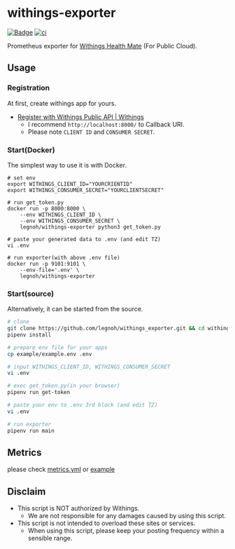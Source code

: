 withings-exporter
====

[![Badge](https://img.shields.io/badge/docker-legnoh/withings--exporter-blue?logo=docker&link=https://hub.docker.com/r/legnoh/withings-exporter)](https://hub.docker.com/r/legnoh/withings-exporter) [![ci](https://github.com/legnoh/withings-exporter/actions/workflows/ci.yml/badge.svg)](https://github.com/legnoh/withings-exporter/actions/workflows/ci.yml)

Prometheus exporter for [Withings Health Mate](https://www.withings.com/health-mate) (For Public Cloud).

## Usage

### Registration

At first, create withings app for yours.

- [Register with Withings Public API | Withings](https://developer.withings.com/developer-guide/v3/integration-guide/public-health-data-api/developer-account/create-your-accesses-no-medical-cloud#create-your-application)
  - I recommend `http://localhost:8000/` to Callback URI.
  - Please note `CLIENT ID` and `CONSUMER SECRET`.

### Start(Docker)

The simplest way to use it is with Docker.

```
# set env
export WITHINGS_CLIENT_ID="YOURCRIENTID"
export WITHINGS_CONSUMER_SECRET="YOURCLIENTSECRET"

# run get_token.py
docker run -p 8000:8000 \
    --env WITHINGS_CLIENT_ID \
    --env WITHINGS_CONSUMER_SECRET \
    legnoh/withings-exporter python3 get_token.py

# paste your generated data to .env (and edit TZ)
vi .env

# run exporter(with above .env file)
docker run -p 9101:9101 \
    --env-file='.env' \
    legnoh/withings-exporter
```

### Start(source)

Alternatively, it can be started from the source.

```sh
# clone
git clone https://github.com/legnoh/withings_exporter.git && cd withings_exporter
pipenv install

# prepare env file for your apps
cp example/example.env .env

# input WITHINGS_CLIENT_ID, WITHINGS_CONSUMER_SECRET
vi .env

# exec get_token.py(in your browser)
pipenv run get-token

# paste your env to .env 3rd block (and edit TZ)
vi .env

# run exporter
pipenv run main
```

## Metrics

please check [metrics.yml](./config/metrics.yml) or [example](./example/withings.prom)

## Disclaim

- This script is NOT authorized by Withings.
  - We are not responsible for any damages caused by using this script.
- This script is not intended to overload these sites or services.
  - When using this script, please keep your posting frequency within a sensible range.
